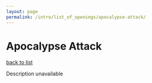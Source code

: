 ```yaml
---
layout: page
permalink: /intro/list_of_openings/apocalypse-attack/
---
```


# Apocalypse Attack

[back to list](..)

Description unavailable